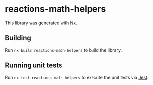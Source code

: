# reactions-math-helpers

This library was generated with [Nx](https://nx.dev).

## Building

Run `nx build reactions-math-helpers` to build the library.

## Running unit tests

Run `nx test reactions-math-helpers` to execute the unit tests via [Jest](https://jestjs.io).
